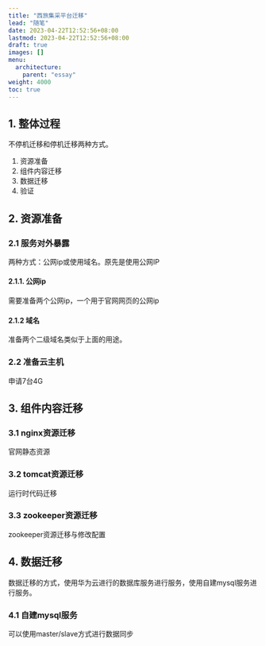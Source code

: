 ```yaml
---
title: "西旅集采平台迁移"
lead: "随笔"
date: 2023-04-22T12:52:56+08:00
lastmod: 2023-04-22T12:52:56+08:00
draft: true
images: []
menu:
  architecture:
    parent: "essay"
weight: 4000
toc: true
---
```


## 1. 整体过程

不停机迁移和停机迁移两种方式。

1. 资源准备
2. 组件内容迁移
3. 数据迁移
4. 验证

## 2. 资源准备

### 2.1 服务对外暴露

两种方式：公网ip或使用域名。原先是使用公网IP

#### 2.1.1. 公网ip
需要准备两个公网ip，一个用于官网网页的公网ip

#### 2.1.2 域名
准备两个二级域名类似于上面的用途。

### 2.2 准备云主机
申请7台4G

## 3. 组件内容迁移

### 3.1 nginx资源迁移
官网静态资源

### 3.2 tomcat资源迁移
运行时代码迁移

### 3.3 zookeeper资源迁移
zookeeper资源迁移与修改配置

## 4. 数据迁移
数据迁移的方式，使用华为云进行的数据库服务进行服务，使用自建mysql服务进行服务。

### 4.1 自建mysql服务
可以使用master/slave方式进行数据同步

### 
